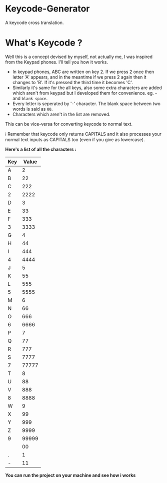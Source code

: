 # Keycode-Generator
A keycode cross translation.


# What's Keycode ?
Well this is a concept devised by myself, not actually me, I was inspired from the Keypad phones.
I'll tell you how it works.

- In keypad phones, ABC are written on key 2. If we press 2 once then letter 'A' appears, and in the meantime if we press 2 again then it changes to 'B'. If it's pressed the third time it becomes 'C'.
- Similarly it's same for the all keys, also some extra characters are added which aren't from keypad but I developed them for convenience. eg. - and `blank space`.
- Every letter is seperated by '-' character. The blank space between two words is said as `00`.
- Characters which aren't in the list are removed.

This can be vice-versa for converting keycode to normal text.

ℹ️ Remember that keycode only returns CAPITALS and it also processes your normal text inputs as CAPITALS too (even if you give as lowercase).



**Here's a list of all the characters :**

| Key | Value |
|-----|-------|
| A   | 2     |
| B   | 22    |
| C   | 222   |
| 2   | 2222  |
| D   | 3     |
| E   | 33    |
| F   | 333   |
| 3   | 3333  |
| G   | 4     |
| H   | 44    |
| I   | 444   |
| 4   | 4444  |
| J   | 5     |
| K   | 55    |
| L   | 555   |
| 5   | 5555  |
| M   | 6     |
| N   | 66    |
| O   | 666   |
| 6   | 6666  |
| P   | 7     |
| Q   | 77    |
| R   | 777   |
| S   | 7777  |
| 7   | 77777 |
| T   | 8     |
| U   | 88    |
| V   | 888   |
| 8   | 8888  |
| W   | 9     |
| X   | 99    |
| Y   | 999   |
| Z   | 9999  |
| 9   | 99999 |
|     | 00    |
| .   | 1     |
| -   | 11    |


**You can run the project on your machine and see how i works**
